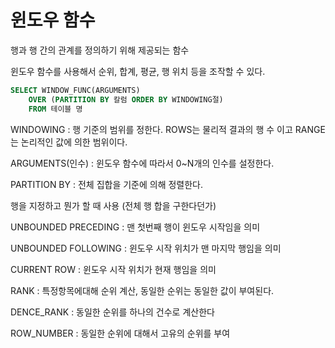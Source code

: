 # 윈도우 함수

행과 행 간의 관계를 정의하기 위해 제공되는 함수

윈도우 함수를 사용해서 순위, 합계, 평균, 행 위치 등을 조작할 수 있다.

```sql
SELECT WINDOW_FUNC(ARGUMENTS) 
	OVER (PARTITION BY 칼럼 ORDER BY WINDOWING절)
	FROM 테이블 명
```

WINDOWING : 행 기준의 범위를 정한다. ROWS는 물리적 결과의 행 수 이고 RANGE는 논리적인 값에 의한 범위이다.

ARGUMENTS(인수) : 윈도우 함수에 따라서 0~N개의 인수를 설정한다.

PARTITION BY : 전체 집합을 기준에 의해 정렬한다.

행을 지정하고 뭔가 할 때 사용 (전체 행 합을 구한다던가)

UNBOUNDED PRECEDING : 맨 첫번째 행이 윈도우 시작임을 의미

UNBOUNDED FOLLOWING : 윈도우 시작 위치가 맨 마지막 행임을 의미

CURRENT ROW : 윈도우 시작 위치가 현재 행임을 의미

RANK : 특정항목에대해 순위 계산, 동일한 순위는 동일한 값이 부여된다.

DENCE_RANK : 동일한 순위를 하나의 건수로 계산한다

ROW_NUMBER : 동일한 순위에 대해서 고유의 순위를 부여